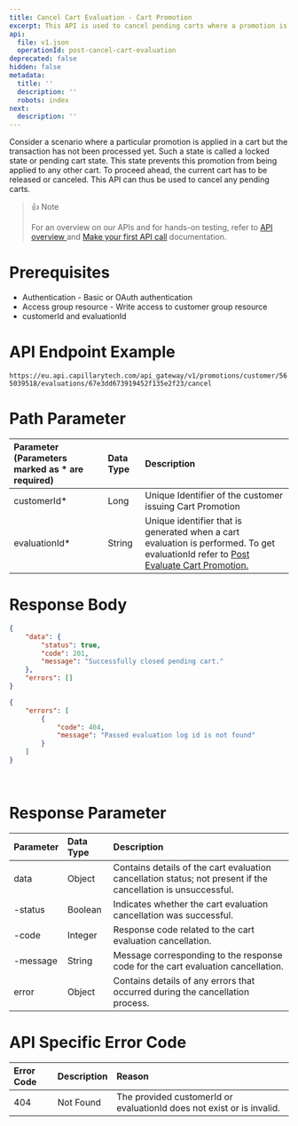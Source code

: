 ```yaml
---
title: Cancel Cart Evaluation - Cart Promotion
excerpt: This API is used to cancel pending carts where a promotion is locked.
api:
  file: v1.json
  operationId: post-cancel-cart-evaluation
deprecated: false
hidden: false
metadata:
  title: ''
  description: ''
  robots: index
next:
  description: ''
---
```

Consider a scenario where a particular promotion is applied in a cart but the transaction has not been processed yet. Such a state is called a locked state or pending cart state. This state prevents this promotion from being applied to any other cart. To proceed ahead, the current cart has to be released or canceled. This API can thus be used to cancel any pending carts.

> 👍 Note
>
> For an overview on our APIs and for hands-on testing, refer to [API overview ](https://docs.capillarytech.com/reference/apioverview)and [Make your first API call](https://docs.capillarytech.com/reference/make-your-first-api-call) documentation.

# Prerequisites

*   Authentication - Basic or OAuth authentication
*   Access group resource - Write access to customer group resource
*   customerId and evaluationId

# API Endpoint Example

`https://eu.api.capillarytech.com/api_gateway/v1/promotions/customer/565039518/evaluations/67e3dd673919452f135e2f23/cancel`

# Path Parameter

| Parameter (Parameters marked as * are required) | Data Type | Description                                                                                                                                                                                              |
| :---------------------------------------------- | :-------- | :------------------------------------------------------------------------------------------------------------------------------------------------------------------------------------------------------- |
| customerId*                                     | Long      | Unique Identifier of the customer issuing Cart Promotion                                                                                                                                                 |
| evaluationId*                                   | String    | Unique identifier that is generated when a cart evaluation is performed. To get evaluationId refer to [Post Evaluate Cart Promotion.](https://docs.capillarytech.com/reference/post-evaluate-promotions) |

# Response Body

```json 200 ok
{
    "data": {
        "status": true,
        "code": 201,
        "message": "Successfully closed pending cart."
    },
    "errors": []
}
```
```json 404 Not found
{
    "errors": [
        {
            "code": 404,
            "message": "Passed evaluation log id is not found"
        }
    ]
}
```

<br />

# Response Parameter

| Parameter | Data Type | Description                                                                                                   |
| :-------- | :-------- | :------------------------------------------------------------------------------------------------------------ |
| data      | Object    | Contains details of the cart evaluation cancellation status; not present if the cancellation is unsuccessful. |
| -status   | Boolean   | Indicates whether the cart evaluation cancellation was successful.                                            |
| -code     | Integer   | Response code related to the cart evaluation cancellation.                                                    |
| -message  | String    | Message corresponding to the response code for the cart evaluation cancellation.                              |
| error     | Object    | Contains details of any errors that occurred during the cancellation process.                                 |

# API Specific Error Code

| Error Code | Description | Reason                                                                |
| :--------- | :---------- | :-------------------------------------------------------------------- |
| 404        | Not Found   | The provided customerId or evaluationId does not exist or is invalid. |
